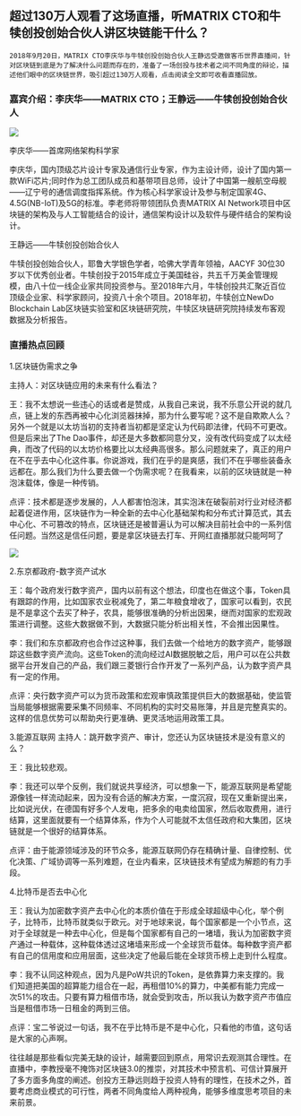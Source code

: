 ## 超过130万人观看了这场直播，听MATRIX CTO和牛犊创投创始合伙人讲区块链能干什么？

    2018年9月20日，MATRIX CTO李庆华与牛犊创投创始合伙人王静远受邀做客币世界直播间，针对区块链到底是为了解决什么问题而存在的，准备了一场创投与技术者之间不同角度的辩论，描述他们眼中的区块链世界，吸引超过130万人观看，点击阅读全文即可收看直播回放。


### 嘉宾介绍：李庆华——MATRIX CTO；王静远——牛犊创投创始合伙人


![](https://i.imgur.com/UwQeLmK.jpg)


李庆华——首席网络架构科学家

李庆华，国内顶级芯片设计专家及通信行业专家，作为主设计师，设计了国内第一款WiFi芯片;同时作为总工团队成员和基带项目总师，设计了中国第一艘航空母舰——辽宁号的通信调度指挥系统。作为核心科学家设计及参与制定国家4G、4.5G(NB-IoT)及5G的标准。李老师将带领团队负责MATRIX AI Network项目中区块链的架构及与人工智能结合的设计，通信架构设计以及软件与硬件结合的架构设计。

王静远——牛犊创投创始合伙人

牛犊创投创始合伙人，耶鲁大学银色学者，哈佛大学青年领袖，AACYF 30位30岁以下优秀创业者。牛犊创投于2015年成立于美国硅谷，共五千万美金管理规模，由八十位一线企业家共同投资参与。至2018年六月，牛犊创投共汇聚近百位顶级企业家、科学家顾问，投资八十余个项目。2018年初，牛犊创立NewDo Blockchain Lab区块链实验室和区块链研究院，牛犊区块链研究院持续发布客观数据及分析报告。


### 直播热点回顾

1.区块链伪需求之争

主持人：对区块链应用的未来有什么看法？

王：我不太想说一些违心的话或者是赞成，从我自己来说，我不乐意公开说的就几点，链上发的东西再被中心化浏览器抹掉，那为什么要写呢？这不是自欺欺人么？另外一个就是以太坊当初的支持者当初都是坚定认为代码即法律，代码不可更改。但是后来出了The Dao事件，却还是大多数都同意分叉，没有改代码变成了以太经典，而改了代码的以太坊价格要比以太经典高很多。那么问题就来了，真正的用户在不在乎去中心化这件事。你说游戏，我们在乎的是爽感，我们不在乎哪些装备永远都在。那么我们为什么要去做一个伪需求呢？在我看来，以前的区块链就是一种泡沫载体，像是一种传销。

点评：技术都是逐步发展的，人人都害怕泡沫，其实泡沫在破裂前对行业对经济都起着促进作用，区块链作为一种全新的去中心化基础架构和分布式计算范式，其去中心化、不可篡改的特点，区块链还是被普遍认为可以解决目前社会中的一系列信任问题。当然这是信任问题，要是拿区块链去打车、开网红直播那就只能呵呵了

![](https://i.imgur.com/gJu1QE4.jpg)


2.东京都政府-数字资产试水

王：每个政府发行数字资产，国内以前有这个想法，印度也在做这个事，Token具有跟踪的作用，比如国家农业税减免了，第二年粮食增收了，国家可以看到，农民是不是拿这个去买了种子，农具，能够很准确的分析出因果，继而对国家的宏观政策进行调整。这些大数据做不到，大数据只能分析出相关性，不会推出因果性。

李：我们和东京都政府也合作过这种事，我们去做一个给地方的数字资产，能够跟踪这些数字资产流向。这些Token的流向经过AI数据脱敏之后，用户可以在公共数据平台开发自己的产品，我们跟三菱银行合作开发了一系列产品，认为数字资产具有一定的作用。

点评：央行数字资产可以为货币政策和宏观审慎政策提供巨大的数据基础，使监管当局能够根据需要采集不同频率、不同机构的实时交易账簿，并且是完整真实的。这样的信息优势可以帮助央行更准确、更灵活地运用政策工具。

3.能源互联网
主持人：跳开数字资产、审计，您还认为区块链技术是没有意义的么？

王：我比较悲观。

李：我还可以举个反例，我们就说共享经济，可以想象一下，能源互联网是希望能源像钱一样流动起来，因为没有合适的解决方案，一度沉寂，现在又重新提出来，比如说光伏，在德国有好多个人发电，把多余的电卖给国家，然后收取费用，进行结算，这里面就要有一个结算体系，作为个人可能就不太信任政府和大集团，区块链就是一个很好的结算体系。

点评：由于能源领域涉及的环节众多，能源互联网仍存在精确计量、自律控制、优化决策、广域协调等一系列难题，在业内看来，区块链技术有望成为解题的有力手段。

4.比特币是否去中心化

王：我认为加密数字资产去中心化的本质价值在于形成全球超级中心化，举个例子，比特币，比特币就类似于欧元。对于地球来说，每个国家都是一个小节点，这对于全球就是一种去中心化，但是每个国家都有自己的一堵墙，我认为加密数字资产通过一种载体，这种载体透过这堵墙来形成一个全球货币载体。每种数字资产都有自己的信用度和应用层面，这些决定了他最后能在全球货币榜上走到什么程度。

李：我不认同这种观点，因为凡是PoW共识的Token，是依靠算力来支撑的。我们知道把美国的超算能力组合在一起，再租借10%的算力，中美都有能力完成一次51%的攻击。只要有算力租借市场，就会受到攻击，所以我认为数字资产市值应当是租借市场一日租金的两到三倍。

点评：宝二爷说过一句话，我不在乎比特币是不是中心化，只看他的市值，这句话是大家的心声啊。

往往越是那些看似完美无缺的设计，越需要回到原点，用常识去观测其合理性。在直播中，李教授毫不掩饰对区块链3.0的推崇，对其技术中预言机、可信计算展开了多方面多角度的阐述。创投方王静远则趋于投资人特有的理性，在技术之外，首要考虑商业模式的可行性，两者不同角度给人两种视角，能够多维度思考项目的未来前景。